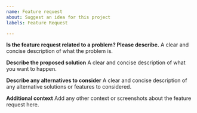 ```yaml
---
name: Feature request
about: Suggest an idea for this project
labels: Feature Request

---
```


**Is the feature request related to a problem? Please describe.**
A clear and concise description of what the problem is.

**Describe the proposed solution**
A clear and concise description of what you want to happen.

**Describe any alternatives to consider**
A clear and concise description of any alternative solutions or features to considered.

**Additional context**
Add any other context or screenshots about the feature request here.
